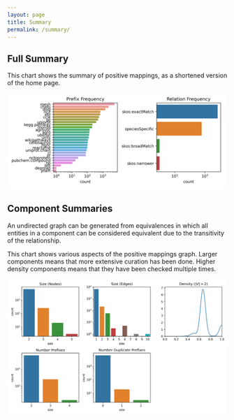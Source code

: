 ```yaml
---
layout: page
title: Summary
permalink: /summary/
---
```


## Full Summary

This chart shows the summary of positive mappings, as a shortened version of the home page.

<img src="https://raw.githubusercontent.com/biopragmatics/biomappings/master/docs/img/summary.png" alt="Summary"/>

## Component Summaries

An undirected graph can be generated from equivalences in which all entities in a component can be considered equivalent
due to the transitivity of the relationship.

This chart shows various aspects of the positive mappings graph. Larger components means that more extensive curation
has been done. Higher density components means that they have been checked multiple times.

<img src="https://raw.githubusercontent.com/biopragmatics/biomappings/master/docs/img/components.png" alt="Component Summary"/>
